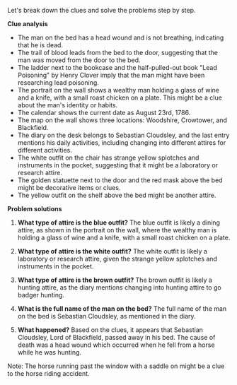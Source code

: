 Let's break down the clues and solve the problems step by step.

**Clue analysis**

* The man on the bed has a head wound and is not breathing, indicating that he is dead.
* The trail of blood leads from the bed to the door, suggesting that the man was moved from the door to the bed.
* The ladder next to the bookcase and the half-pulled-out book "Lead Poisoning" by Henry Clover imply that the man might have been researching lead poisoning.
* The portrait on the wall shows a wealthy man holding a glass of wine and a knife, with a small roast chicken on a plate. This might be a clue about the man's identity or habits.
* The calendar shows the current date as August 23rd, 1786.
* The map on the wall shows three locations: Woodshire, Crowtower, and Blackfield.
* The diary on the desk belongs to Sebastian Cloudsley, and the last entry mentions his daily activities, including changing into different attires for different activities.
* The white outfit on the chair has strange yellow splotches and instruments in the pocket, suggesting that it might be a laboratory or research attire.
* The golden statuette next to the door and the red mask above the bed might be decorative items or clues.
* The yellow outfit on the shelf above the bed might be another attire.

**Problem solutions**

1. **What type of attire is the blue outfit?**
The blue outfit is likely a dining attire, as shown in the portrait on the wall, where the wealthy man is holding a glass of wine and a knife, with a small roast chicken on a plate.

2. **What type of attire is the white outfit?**
The white outfit is likely a laboratory or research attire, given the strange yellow splotches and instruments in the pocket.

3. **What type of attire is the brown outfit?**
The brown outfit is likely a hunting attire, as the diary mentions changing into hunting attire to go badger hunting.

4. **What is the full name of the man on the bed?**
The full name of the man on the bed is Sebastian Cloudsley, as mentioned in the diary.

5. **What happened?**
Based on the clues, it appears that Sebastian Cloudsley, Lord of Blackfield, passed away in his bed. The cause of death was a head wound which occurred when he fell from a horse while he was hunting.

Note: The horse running past the window with a saddle on might be a clue to the horse riding accident.